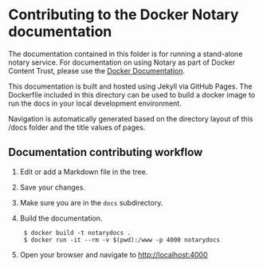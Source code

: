 <!--[metadata]>
+++
draft = true
+++
<![end-metadata]-->

# Contributing to the Docker Notary documentation

The documentation contained in this folder is for running a stand-alone notary service. For documentation on using Notary as part of Docker Content Trust,
please use the [Docker Documentation](https://docs.docker.com).

This documentation is built and hosted using Jekyll via GitHub Pages. The Dockerfile included in this directory can be used to build a docker image to run the 
docs in your local development environment.

Navigation is automatically generated based on the directory layout of this /docs folder and the title values of pages.

## Documentation contributing workflow

1. Edit or add a Markdown file in the tree.

2. Save your changes.

3. Make sure you are in the `docs` subdirectory.

4. Build the documentation.

        $ docker build -t notarydocs .
        $ docker run -it --rm -v $(pwd):/www -p 4000 notarydocs

5. Open your browser and navigate to [http://localhost:4000](http://localhost:4000)
